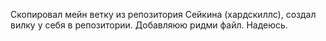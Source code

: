 Скопировал мейн ветку из репозитория Сейкина (хардскиллс), создал вилку у себя в репозитории.
Добавляюю ридми файл. Надеюсь.
